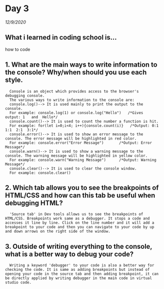 # Day 3
_12/9/2020_

## What i learned in coding school is...
how to code


## 1. What are the main ways to write information to the console? Why/when should you use each style.
      Console is an object which provides access to the browser's debugging console.
      The various ways to write information to the console are:
      console.log()--> It is used mainly to print the output to the console.
      For example: console.log(1) or console.log("Hello")   /*Gives output: 1   and  Hello*/
      console.count()--> It is used to count the number a function is hit.
      For example: for(let i=0;i<4; i++){console.count(i)}   /*Output: 0:1  1:1  2:1  3:1*/
      console.error()--> It is used to show an error message to the console. The error message will be highlighted in red color.
      For example: console.error("Error Message")       /*Output: Error Message*/
      console.warn()--> It is used to show a warning message to the console. The warning message will be highlighted in yellow color.
      For example: console.warn("Warning Message")      /*Output: Warning Message*/
      console.clear()--> It is used to clear the console window.
      For example: console.clear()     


## 2. Which tab allows you to see the breakpoints of HTML/CSS and how can this tab be useful when debugging HTML?
      'Source tab' in Dev tools allows us to see the breakpoints of HTML/CSS. Breakpoints work same as a debugger. It stops a code and accesses it line by line. Click on the line number and it will add a breakpoint to your code and then you can navigate to your code by up and down arrows on the right side of the window. 
      

## 3. Outside of writing everything to the console, what is a better way to debug your code?
      Writing a keyword 'debugger' to your code is also a better way for checking the code. It is same as adding breakpoints but instead of opening your code in the source tab and then adding breakpoint, it can be directly applied by writing debugger in the main code in virtual studio code.